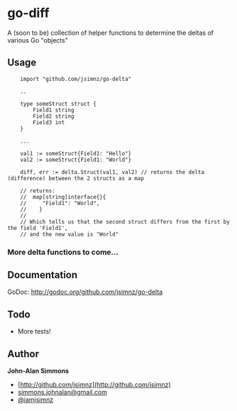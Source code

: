 go-diff
=======

A (soon to be) collection of helper functions to determine the deltas of various Go "objects"

## Usage

```
	import "github.com/jsimnz/go-delta"
    
    ..
    
	type someStruct struct {
    	Field1 string
        Field2 string
        Field3 int
    }
    
    ...
    
	val1 := someStruct{Field1: "Hello"}
    val2 := someStruct{Field1: "World"}
    
    diff, err := delta.Struct(val1, val2) // returns the delta (difference) between the 2 structs as a map
    
    // returns: 
    //	map[string]interface{}{
    //	   "Field1": "World",
    //    }
    // 
    // Which tells us that the second struct differs from the first by the field 'Field1',
    // and the new value is "World"
```

### More delta functions to come...

## Documentation
GoDoc: http://godoc.org/github.com/jsimnz/go-delta

## Todo
- More tests!

## Author
 **John-Alan Simmons**
 
 - [http://github.com/jsimnz](http://github.com/jsimnz)
 - [simmons.johnalan@gmail.com](mailto:simmons.johnalan@gmail.com)
 - [@iamjsimnz](http://twitter.com/iamjsimnz)